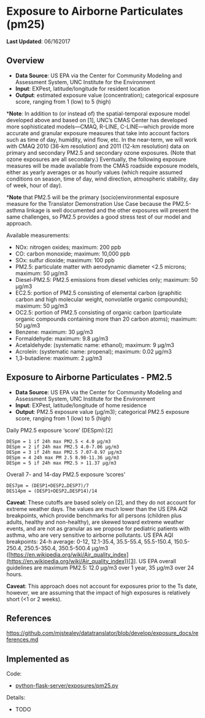 # Exposure to Airborne Particulates (pm25)

**Last Updated**: 06/162017

## Overview

- **Data Source**: US EPA via the Center for Community Modeling and Assessment System, UNC Institute for the Environment 
- **Input**: EXPest, latitude/longitude for resident location
- **Output**: estimated exposure value (concentration); categorical exposure score, ranging from 1 (low) to 5 (high)

***Note**: In addition to (or instead of) the spatial-temporal exposure model developed above and based on [1], UNC’s CMAS Center has developed more sophisticated models—CMAQ, R-LINE, C-LINE—which provide more accurate and granular exposure measures that take into account factors such as time of day, humidity, wind flow, etc. In the near-term, we will work with CMAQ 2010 (36-km resolution) and 2011 (12-km resolution) data on primary and secondary PM2.5 and secondary ozone exposures. (Note that ozone exposures are all secondary.) Eventually, the following exposure measures will be made available from the CMAS roadside exposure models, either as yearly averages or as hourly values (which require assumed conditions on season, time of day, wind direction, atmospheric stability, day of week, hour of day).  

***Note** that PM2.5 will be the primary (socio)environmental exposure measure for the Translator Demonstration Use Case because the PM2.5-asthma linkage is well documented and the other exposures will present the same challenges, so PM2.5 provides a good stress test of our model and approach.

Available measurements:

- NOx: nitrogen oxides; maximum: 200 ppb
- CO: carbon monoxide; maximum: 10,000 ppb
- SOx: sulfur dioxide; maximum: 100 ppb
- PM2.5: particulate matter with aerodynamic diameter <2.5 microns; maximum: 50 μg/m3
- Diesel-PM2.5: PM2.5 emissions from diesel vehicles only; maximum: 50 μg/m3
- EC2.5: portion of PM2.5 consisting of elemental carbon (graphitic carbon and high molecular weight, nonvolatile organic compounds); maximum: 50 μg/m3
- OC2.5: portion of PM2.5 consisting of organic carbon (particulate organic compounds containing more than 20 carbon atoms); maximum: 50 μg/m3
- Benzene: maximum: 30 μg/m3
- Formaldehyde: maximum: 9.8 μg/m3
- Acetaldehyde: (systematic name: ethanol); maximum: 9 μg/m3
- Acrolein: (systematic name: propenal); maximum: 0.02 μg/m3
- 1,3-butadiene: maximum: 2 μg/m3

## Exposure to Airborne Particulates - PM2.5

- **Data Source**: US EPA via the Center for Community Modeling and Assessment System, UNC Institute for the Environment
- **Input**: EXPest, latitude/longitude of home residence
- **Output**: PM2.5 exposure value (μg/m3); categorical PM2.5 exposure score, ranging from 1 (low) to 5 (high)

Daily PM2.5 exposure ‘score’ (DESpm):[2]

```
DESpm = 1 if 24h max PM2.5 < 4.0 μg/m3
DESpm = 2 if 24h max PM2.5 4.0-7.06 μg/m3
DESpm = 3 if 24h max PM2.5 7.07-8.97 μg/m3
DESpm = 4 24h max PM 2.5 8.98-11.36 μg/m3
DESpm = 5 if 24h max PM2.5 > 11.37 μg/m3
```

Overall 7- and 14-day PM2.5 exposure ‘scores’

```
DES7pm = (DESP1+DESP2…DESP7)/7
DES14pm = (DESP1+DESP2…DESP14)/14
```

**Caveat**: These cutoffs are based solely on [2], and they do not account for extreme weather days. The values are much lower than the US EPA AQI breakpoints, which provide benchmarks for all persons (children plus adults, healthy and non-healthy), are skewed toward extreme weather events, and are not as granular as we propose for pediatric patients with asthma, who are very sensitive to airborne pollutants. US EPA AQI breakpoints: 24-h average: 0-12, 12.1-35.4, 35.5-55.4, 55.5-150.4, 150.5-250.4, 250.5-350.4, 350.5-500.4 μg/m3 ([https://en.wikipedia.org/wiki/Air_quality_index](https://en.wikipedia.org/wiki/Air_quality_index))[3]. US EPA overall guidelines are maximum PM2.5:  12.0 μg/m3 over 1 year, 35 μg/m3 over 24 hours.

**Caveat**: This approach does not account for exposures prior to the Ts date, however, we are assuming that the impact of high exposures is relatively short (<1 or 2 weeks).

## References
https://github.com/mjstealey/datatranslator/blob/develop/exposure_docs/references.md

## Implemented as

Code: 

- [python-flask-server/exposures/pm25.py](../python-flask-server/exposures/pm25.py)

Details:

- TODO


